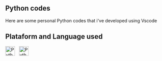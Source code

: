 ## Python codes

Here are some personal Python codes that i've developed using Vscode

## Plataform and Language used 
<img
align="left" 
alt="Python" 
title="Python"
width="30px" 
style="padding-right: 10px;"
src="https://cdn.jsdelivr.net/gh/devicons/devicon@latest/icons/vscode/vscode-original.svg" 
/>
<img
align="left" 
alt="Python" 
title="Python"
width="30px" 
style="padding-right: 10px;" 
src="https://cdn.jsdelivr.net/gh/devicons/devicon@latest/icons/python/python-original.svg"
/>
